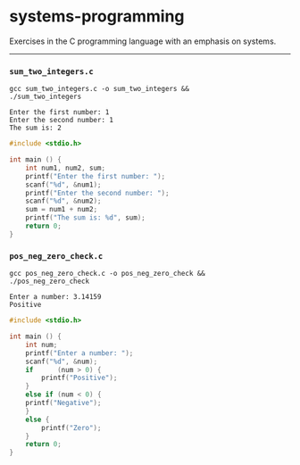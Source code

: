 # systems-programming
Exercises in the C programming language with an emphasis on systems.

---

### `sum_two_integers.c`

```
gcc sum_two_integers.c -o sum_two_integers &&
./sum_two_integers
```
```
Enter the first number: 1
Enter the second number: 1
The sum is: 2
```

```c
#include <stdio.h>

int main () {
	int num1, num2, sum;
	printf("Enter the first number: ");
	scanf("%d", &num1);
	printf("Enter the second number: ");
	scanf("%d", &num2);
	sum = num1 + num2;
	printf("The sum is: %d", sum);
	return 0;
}
```

### `pos_neg_zero_check.c`

```
gcc pos_neg_zero_check.c -o pos_neg_zero_check &&
./pos_neg_zero_check
```
```
Enter a number: 3.14159
Positive
```

```c
#include <stdio.h>

int main () {
	int num;
	printf("Enter a number: ");
	scanf("%d", &num);
	if      (num > 0) {
		printf("Positive");
	}
	else if (num < 0) {
    printf("Negative");
	}
	else {
		printf("Zero");
	}
	return 0;
}
```